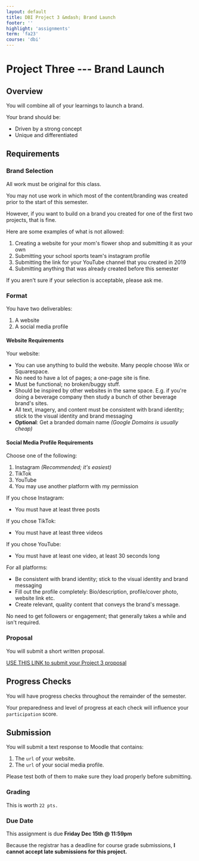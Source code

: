 ```yaml
---
layout: default
title: DBI Project 3 &mdash; Brand Launch
footer: ''
highlight: 'assignments'
term: 'fa23'
course: 'dbi'
---
```


# Project Three --- Brand Launch
## Overview
You will combine all of your learnings to launch a brand.

Your brand should be:
* Driven by a strong concept
* Unique and differentiated

## Requirements
### Brand Selection
All work must be original for this class.

You may not use work in which most of the content/branding was created prior to the start of this semester.

However, if you want to build on a brand you created for one of the first two projects, that is fine.

Here are some examples of what is not allowed:
1. Creating a website for your mom's flower shop and submitting it as your own
2. Submitting your school sports team's instagram profile
3. Submitting the link for your YouTube channel that you created in 2019
4. Submitting anything that was already created before this semester

If you aren't sure if your selection is acceptable, please ask me.

### Format
You have two deliverables:
1. A website
2. A social media profile

#### Website Requirements

Your website:
 * You can use anything to build the website. Many people choose Wix or Squarespace.
 * No need to have a lot of pages; a one-page site is fine.
 * Must be functional; no broken/buggy stuff.
 * Should be inspired by other websites in the same space. E.g. if you're doing a beverage company then study a bunch of other beverage brand's sites.
 * All text, imagery, and content must be consistent with brand identity; stick to the visual identity and brand messaging
 * __Optional__: Get a branded domain name _(Google Domains is usually cheap)_

#### Social Media Profile Requirements

Choose one of the following:

1. Instagram _(Recommended; it's easiest)_
2. TikTok
3. YouTube
4. You may use another platform with my permission

If you chose Instagram:
 * You must have at least three posts

If you chose TikTok:
 * You must have at least three videos

If you chose YouTube:
 * You must have at least one video, at least 30 seconds long

For all platforms:
 * Be consistent with brand identity; stick to the visual identity and brand messaging
 * Fill out the profile completely: Bio/description, profile/cover photo, website link etc.
 * Create relevant, quality content that conveys the brand's message.

No need to get followers or engagement; that generally takes a while and isn't required.

### Proposal
You will submit a short written proposal.

[USE THIS LINK to submit your Project 3 proposal](https://forms.gle/ybYmcqypzYDmneFf6)

## Progress Checks
You will have progress checks throughout the remainder of the semester.

Your preparedness and level of progress at each check will influence your `participation` score.

## Submission
You will submit a text response to Moodle that contains:
1. The `url` of your website.
2. The `url` of your social media profile.

Please test both of them to make sure they load properly before submitting.

### Grading
This is worth `22 pts.`

### Due Date
This assignment is due __Friday Dec 15th @ 11:59pm__

Because the registrar has a deadline for course grade submissions, __I cannot accept late submissions for this project.__
